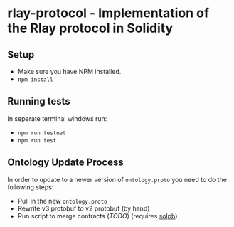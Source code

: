 # rlay-protocol - Implementation of the Rlay protocol in Solidity

## Setup

- Make sure you have NPM installed.
- `npm install`

## Running tests

In seperate terminal windows run:

- `npm run testnet`
- `npm run test`

## Ontology Update Process

In order to update to a newer version of `ontology.proto` you need to do the following steps:

- Pull in the new `ontology.proto`
- Rewrite v3 protobuf to v2 protobuf (by hand)
- Run script to merge contracts (*TODO*) (requires [solpb][solpb-github])

[solpb-github]: https://github.com/shmookey/solpb
